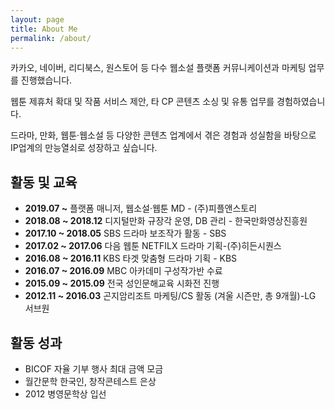 ```yaml
---
layout: page
title: About Me
permalink: /about/
---
```


카카오, 네이버, 리디북스, 원스토어 등
다수 웹소설 플랫폼 커뮤니케이션과 마케팅 업무를 진행했습니다.

웹툰 제휴처 확대 및 작품 서비스 제안,
타 CP 콘텐츠 소싱 및 유통 업무를 경험하였습니다.

드라마, 만화, 웹툰·웹소설 등 다양한 콘텐츠 업계에서 겪은 경험과
성실함을 바탕으로 IP업계의 만능열쇠로 성장하고 싶습니다.


## 활동 및 교육

* **2019.07 ~** 플랫폼 매니저, 웹소설·웹툰 MD - (주)피플앤스토리
* **2018.08 ~ 2018.12** 디지털만화 규장각 운영, DB 관리 - 한국만화영상진흥원
* **2017.10 ~ 2018.05** SBS 드라마 보조작가 활동 - SBS
* **2017.02 ~ 2017.06** 다음 웹툰 NETFILX 드라마 기획-(주)히든시퀀스
* **2016.08 ~ 2016.11** KBS 타겟 맞춤형 드라마 기획 - KBS
* **2016.07 ~ 2016.09** MBC 아카데미 구성작가반 수료
* **2015.09 ~ 2015.09** 전국 성인문해교육 시화전 진행
* **2012.11 ~ 2016.03** 곤지암리조트 마케팅/CS 활동 (겨울 시즌만, 총 9개월)-LG 서브원

## 활동 성과

- BICOF 자율 기부 행사 최대 금액 모금
- 월간문학 한국인, 창작콘테스트 은상
- 2012 병영문학상 입선
